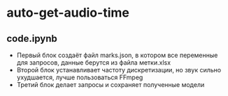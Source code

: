 # auto-get-audio-time

## code.ipynb
- Первый блок создаёт файл marks.json, в котором все переменные для запросов, данные берутся из файла метки.xlsx
- Второй блок устанавливает частоту дискретизации, но звук сильно ухудшается, лучше пользоваться FFmpeg
- Третий блок делает запросы и сохраняет полученные модели
